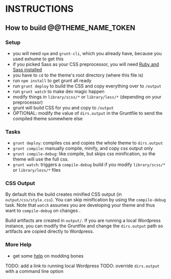 # INSTRUCTIONS

## How to build @@THEME_NAME_TOKEN

### Setup
- you will need `npm` and `grunt-cli`, which you already have, because you used exhume to get this
- if you picked Sass as your CSS preprocessor, you will need [Ruby and Sass installed][grunt_sass_link]
- you have to `cd` to the theme's root directory (where this file is)
- run `npm install` to get grunt all ready
- run `grunt deploy` to build the CSS and copy everything over to `/output`
- run `grunt watch` to make dev magic happen
- modify things in `library/scss/*` or `library/less/*` (depending on your preprocessor)
- grunt will build CSS for you and copy to `/output`
- OPTIONAL: modify the value of `dirs.output` in the Gruntfile to send the compiled theme somewhere else

### Tasks
- `grunt deploy`: compiles css and copies the whole theme to `dirs.output`
- `grunt compile`: manually compile, minify, and copy css output only
- `grunt compile-debug`: like compile, but skips css minification, so the theme will use the full css.
- `grunt watch`: triggers a `compile-debug` build if you modify `library/scss/*` or `library/less/*` files

### CSS Output
By default this the build creates minified CSS output (in `output/css/style.css`).  You can skip minification by using the `compile-debug` task.  Note that `watch` assumes you are developing your theme and thus want to `compile-debug` on changes .

Build artifacts are created in `output/`.  If you are running a local Wordpress instance, you can modify the Gruntfile and change the `dirs.output` path so artifacts are copied directly to Wordpress.

### More Help
- get some [help][tutorial_link] on modding bones

TODO: add a link to running local Wordpress
TODO: override `dirs.output` with a command line option

[grunt_sass_link]: https://github.com/gruntjs/grunt-contrib-sass#sass-task
[tutorial_link]: http://wp.tutsplus.com/tutorials/theme-development/making-a-theme-with-bones-getting-started/